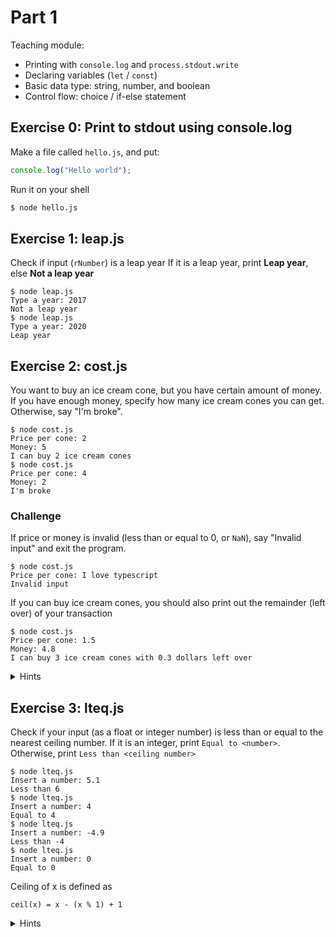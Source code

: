 # Part 1

Teaching module:

- Printing with `console.log` and `process.stdout.write`
- Declaring variables (`let` / `const`)
- Basic data type: string, number, and boolean
- Control flow: choice / if-else statement

## Exercise 0: Print to stdout using console.log

Make a file called `hello.js`, and put:

```js
console.log("Hello world");
```

Run it on your shell

```sh
$ node hello.js
```

## Exercise 1: leap.js

Check if input (`rNumber`) is a leap year
If it is a leap year, print **Leap year**, else **Not a leap year**

```
$ node leap.js
Type a year: 2017
Not a leap year
$ node leap.js
Type a year: 2020
Leap year
```

## Exercise 2: cost.js

You want to buy an ice cream cone, but you have certain amount of money.
If you have enough money, specify how many ice cream cones you can get. Otherwise, say "I'm broke".

```
$ node cost.js
Price per cone: 2
Money: 5
I can buy 2 ice cream cones
$ node cost.js
Price per cone: 4
Money: 2
I'm broke
```

### Challenge

If price or money is invalid (less than or equal to 0, or `NaN`), say "Invalid input" and exit the program.

```
$ node cost.js
Price per cone: I love typescript
Invalid input
```

If you can buy ice cream cones, you should also print out the remainder (left over) of your transaction

```
$ node cost.js
Price per cone: 1.5
Money: 4.8
I can buy 3 ice cream cones with 0.3 dollars left over
```

<details>
<summary>Hints</summary>

> `isNaN(x)` is a function that takes a number and checks whether it is not a number (`NaN`)

> Use `process.exit(status)` to exit a Node.JS program. `status` is a number.

</details>

## Exercise 3: lteq.js

Check if your input (as a float or integer number) is less than or equal to the nearest ceiling number. If it is an integer, print `Equal to <number>`. Otherwise, print `Less than <ceiling number>`

```
$ node lteq.js
Insert a number: 5.1
Less than 6
$ node lteq.js
Insert a number: 4
Equal to 4
$ node lteq.js
Insert a number: -4.9
Less than -4
$ node lteq.js
Insert a number: 0
Equal to 0
```

Ceiling of x is defined as

```
ceil(x) = x - (x % 1) + 1
```

<details>
<summary>Hints</summary>

> You can use `Math.ceil(x)` in JavaScript to calculate ceiling of x

</details>

